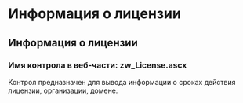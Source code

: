 ﻿---
description: 2.4.7
---
# Информация о лицензии
## Информация о лицензии
### Имя контрола в веб-части: zw_License.ascx
Контрол предназначен для вывода информации о сроках действия лицензии, организации, домене.

